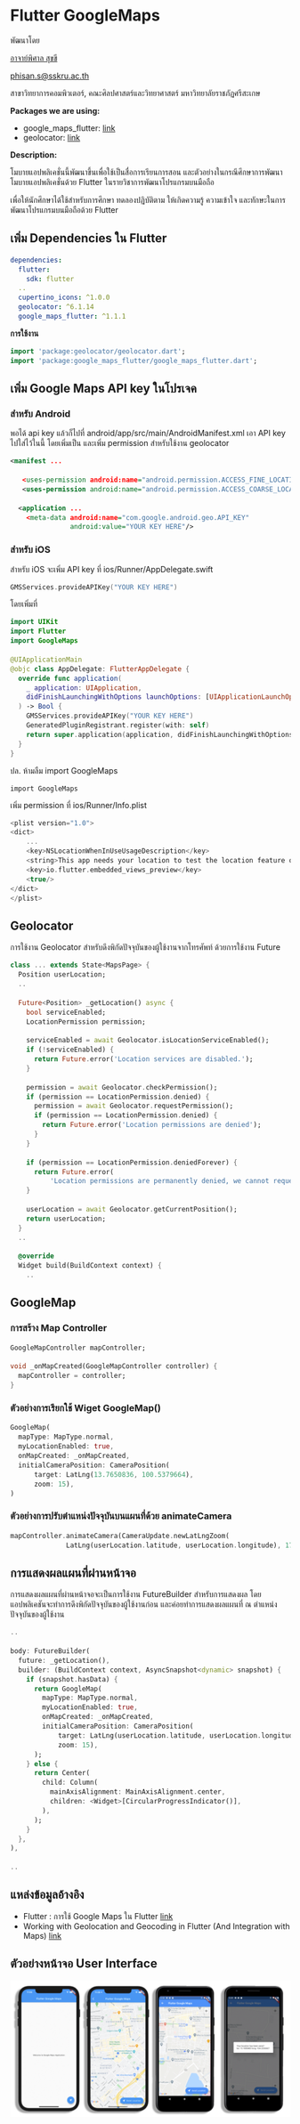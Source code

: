 # Flutter GoogleMaps

พัฒนาโดย

[อาจาย์พิศาล สุขขี](https://www.facebook.com/numvarn)

phisan.s@sskru.ac.th

สาขาวิทยาการคอมพิวเตอร์, คณะศิลปศาสตร์และวิทยาศาสตร์ มหาวิทยาลัยราชภัฏศรีสะเกษ

**Packages we are using:**

- google_maps_flutter: [link](https://pub.dev/packages/google_maps_flutter)
- geolocator: [link](https://pub.dev/packages/geolocator)

**Description:**

โมบายแอปพลิเคชั่นนี้พัฒนาขึ้นเพื่อใช้เป็นสื่อการเรียนการสอน และตัวอย่างในกรณีศึกษาการพัฒนาโมบายแอปพลิเคชั่นด้วย Flutter ในรายวิชาการพัฒนาโปรแกรมบนมือถือ

เพื่อให้นักศึกษาได้ใช้สำหรับการศึกษา ทดลองปฏิบัติตาม ให้เกิดความรู้ ความเข้าใจ และทักษะในการพัฒนาโปรแกรมบนมือถือด้วย Flutter

## เพิ่ม Dependencies ใน Flutter

```yaml
dependencies:
  flutter:
    sdk: flutter
  ..
  cupertino_icons: ^1.0.0
  geolocator: ^6.1.14
  google_maps_flutter: ^1.1.1
```

**การใช้งาน**

```dart
import 'package:geolocator/geolocator.dart';
import 'package:google_maps_flutter/google_maps_flutter.dart';
```

## เพิ่ม Google Maps API key ในโปรเจค

### สำหรับ Android

พอได้ api key แล้วก็ไปที่ android/app/src/main/AndroidManifest.xml เอา API key ไปใส่ไว้ในนี้ โดยเพิ่มเป็น <meta-data> และเพิ่ม permission สำหรับใช้งาน geolocator

```xml
<manifest ...

   <uses-permission android:name="android.permission.ACCESS_FINE_LOCATION" />
   <uses-permission android:name="android.permission.ACCESS_COARSE_LOCATION" />

  <application ...
    <meta-data android:name="com.google.android.geo.API_KEY"
               android:value="YOUR KEY HERE"/>
```

### สำหรับ iOS

สำหรับ iOS จะเพิ่ม API key ที่ ios/Runner/AppDelegate.swift

```swift
GMSServices.provideAPIKey("YOUR KEY HERE")
```

โดยเพิ่มที่

```swift
import UIKit
import Flutter
import GoogleMaps

@UIApplicationMain
@objc class AppDelegate: FlutterAppDelegate {
  override func application(
    _ application: UIApplication,
    didFinishLaunchingWithOptions launchOptions: [UIApplicationLaunchOptionsKey: Any]?
  ) -> Bool {
    GMSServices.provideAPIKey("YOUR KEY HERE")
    GeneratedPluginRegistrant.register(with: self)
    return super.application(application, didFinishLaunchingWithOptions: launchOptions)
  }
}
```

ปล. ห้ามลืม import GoogleMaps

```switf
import GoogleMaps
```

เพิ่ม permission ที่ ios/Runner/Info.plist

```swift
<plist version="1.0">
<dict>
	...
	<key>NSLocationWhenInUseUsageDescription</key>
	<string>This app needs your location to test the location feature of the Google Maps plugin.</string>
	<key>io.flutter.embedded_views_preview</key>
	<true/>
</dict>
</plist>
```

## Geolocator

การใช้งาน Geolocator สำหรับดึงพิกัดปัจจุบันของผู้ใช้งานจากโทรศัพท์ ด้วยการใช้งาน Future

```dart
class ... extends State<MapsPage> {
  Position userLocation;
  ..

  Future<Position> _getLocation() async {
    bool serviceEnabled;
    LocationPermission permission;

    serviceEnabled = await Geolocator.isLocationServiceEnabled();
    if (!serviceEnabled) {
      return Future.error('Location services are disabled.');
    }

    permission = await Geolocator.checkPermission();
    if (permission == LocationPermission.denied) {
      permission = await Geolocator.requestPermission();
      if (permission == LocationPermission.denied) {
        return Future.error('Location permissions are denied');
      }
    }

    if (permission == LocationPermission.deniedForever) {
      return Future.error(
          'Location permissions are permanently denied, we cannot request permissions.');
    }

    userLocation = await Geolocator.getCurrentPosition();
    return userLocation;
  }
  ..

  @override
  Widget build(BuildContext context) {
    ..
```

## GoogleMap

### การสร้าง Map Controller

```dart
GoogleMapController mapController;

void _onMapCreated(GoogleMapController controller) {
  mapController = controller;
}
```

### ตัวอย่างการเรียกใช้ Wiget GoogleMap()

```dart
GoogleMap(
  mapType: MapType.normal,
  myLocationEnabled: true,
  onMapCreated: _onMapCreated,
  initialCameraPosition: CameraPosition(
      target: LatLng(13.7650836, 100.5379664),
      zoom: 15),
)
```

### ตัวอย่างการปรับตำแหน่งปัจจุบันบนแผนที่ด้วย animateCamera

```dart
mapController.animateCamera(CameraUpdate.newLatLngZoom(
              LatLng(userLocation.latitude, userLocation.longitude), 17));
```

## การแสดงผลแผนที่ผ่านหน้าจอ

การแสดงผลแผนที่ผ่านหน้าจอจะเป็นการใช้งาน FutureBuilder สำหรับการแสดงผล โดย แอปพลิเคชันจะทำการดึงพิกัดปัจจุบันของผู้ใช้งานก่อน และค่อยทำการแสดงผลแผนที่ ณ ตำแหน่งปัจจุบันของผู้ใช้งาน

```dart
..

body: FutureBuilder(
  future: _getLocation(),
  builder: (BuildContext context, AsyncSnapshot<dynamic> snapshot) {
    if (snapshot.hasData) {
      return GoogleMap(
        mapType: MapType.normal,
        myLocationEnabled: true,
        onMapCreated: _onMapCreated,
        initialCameraPosition: CameraPosition(
            target: LatLng(userLocation.latitude, userLocation.longitude),
            zoom: 15),
      );
    } else {
      return Center(
        child: Column(
          mainAxisAlignment: MainAxisAlignment.center,
          children: <Widget>[CircularProgressIndicator()],
        ),
      );
    }
  },
),

..
```

## แหล่งข้อมูลอ้างอิง

- Flutter : การใช้ Google Maps ใน Flutter [link](https://benzneststudios.com/blog/flutter/using-google-maps-in-flutter/)
- Working with Geolocation and Geocoding in Flutter (And Integration with Maps) [link](https://medium.com/swlh/working-with-geolocation-and-geocoding-in-flutter-and-integration-with-maps-16fb0bc35ede)

## ตัวอย่างหน้าจอ User Interface

![App_UI](./map-ui.png)
